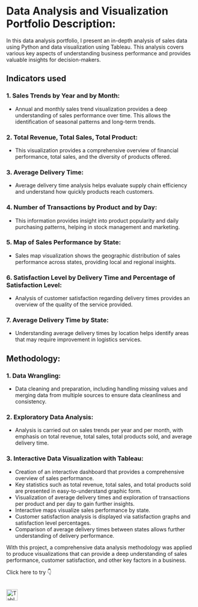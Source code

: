 # **Data Analysis and Visualization Portfolio Description:**
In this data analysis portfolio, I present an in-depth analysis of sales data using Python and data visualization using Tableau. This analysis covers various key aspects of understanding business performance and provides valuable insights for decision-makers.

## **Indicators used**
### **1. Sales Trends by Year and by Month:**
   - Annual and monthly sales trend visualization provides a deep understanding of sales performance over time. This allows the identification of seasonal patterns and long-term trends.

### **2. Total Revenue, Total Sales, Total Product:**
   - This visualization provides a comprehensive overview of financial performance, total sales, and the diversity of products offered.

### **3. Average Delivery Time:**
   - Average delivery time analysis helps evaluate supply chain efficiency and understand how quickly products reach customers.

### **4. Number of Transactions by Product and by Day:**
   - This information provides insight into product popularity and daily purchasing patterns, helping in stock management and marketing.

### **5. Map of Sales Performance by State:**
   - Sales map visualization shows the geographic distribution of sales performance across states, providing local and regional insights.

### **6. Satisfaction Level by Delivery Time and Percentage of Satisfaction Level:**
   - Analysis of customer satisfaction regarding delivery times provides an overview of the quality of the service provided.

### **7. Average Delivery Time by State:**
   - Understanding average delivery times by location helps identify areas that may require improvement in logistics services.

## **Methodology:**
### **1. Data Wrangling:**
   - Data cleaning and preparation, including handling missing values and merging data from multiple sources to ensure data cleanliness and consistency.

### **2. Exploratory Data Analysis:**
   - Analysis is carried out on sales trends per year and per month, with emphasis on total revenue, total sales, total products sold, and average delivery time.

### **3. Interactive Data Visualization with Tableau:**
   - Creation of an interactive dashboard that provides a comprehensive overview of sales performance.
   - Key statistics such as total revenue, total sales, and total products sold are presented in easy-to-understand graphic form.
   - Visualization of average delivery times and exploration of transactions per product and per day to gain further insights.
   - Interactive maps visualize sales performance by state.
   - Customer satisfaction analysis is displayed via satisfaction graphs and satisfaction level percentages.
   - Comparison of average delivery times between states allows further understanding of delivery performance.

With this project, a comprehensive data analysis methodology was applied to produce visualizations that can provide a deep understanding of sales performance, customer satisfaction, and other key factors in a business.

Click here to try 👇
<br />
<br />

<a href="https://public.tableau.com/views/BrazilianE-CommerceSalesPerformance/SalesPerformanceDashboard?:language=en-US&:display_count=n&:origin=viz_share_link" target="_blank"><img src="https://cdn.worldvectorlogo.com/logos/tableau-software-light.png" alt="Tableau Light" width="30px" align="left"></a>
<a href="https://public.tableau.com/views/BrazilianE-CommerceSalesPerformance/SalesPerformanceDashboard?:language=en-US&:display_count=n&:origin=viz_share_link" target="_blank"><img src="https://cdn.worldvectorlogo.com/logos/tableau-software-dark.png" alt="Tableau Dark" width="30px" align="left"></a>

[webdev]: https://github.com/zlfkrmuhammad/Sales-Performance-Portfolio-Analysis

<style>
  @media (prefers-color-scheme: dark) {
    img[src*="tableau-software-light"] {
      display: none;
    }
  }

  @media (prefers-color-scheme: light) {
    img[src*="tableau-software-dark"] {
      display: none;
    }
  }
</style>
